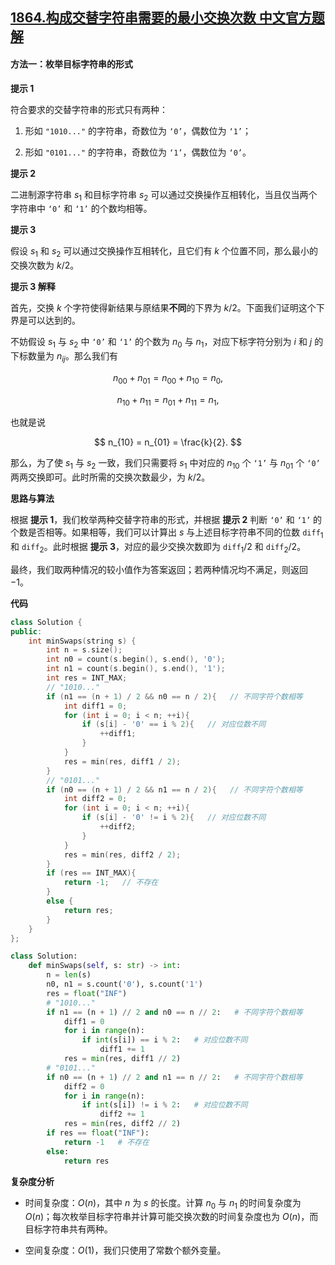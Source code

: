 ## [1864.构成交替字符串需要的最小交换次数 中文官方题解](https://leetcode.cn/problems/minimum-number-of-swaps-to-make-the-binary-string-alternating/solutions/100000/minimum-number-of-swaps-to-make-the-bina-z0qy)

#### 方法一：枚举目标字符串的形式

**提示 $1$**

符合要求的交替字符串的形式只有两种：

1. 形如 $\texttt{"1010..."}$ 的字符串，奇数位为 $\texttt{`0'}$，偶数位为 $\texttt{`1'}$；

2. 形如 $\texttt{"0101..."}$ 的字符串，奇数位为 $\texttt{`1'}$，偶数位为 $\texttt{`0'}$。

**提示 $2$**

二进制源字符串 $s_1$ 和目标字符串 $s_2$ 可以通过交换操作互相转化，当且仅当两个字符串中 $\texttt{`0'}$ 和 $\texttt{`1'}$ 的个数均相等。

**提示 $3$**

假设 $s_1$ 和 $s_2$ 可以通过交换操作互相转化，且它们有 $k$ 个位置不同，那么最小的交换次数为 $k/2$。

**提示 $3$ 解释**

首先，交换 $k$ 个字符使得新结果与原结果**不同**的下界为 $k/2$。下面我们证明这个下界是可以达到的。

不妨假设 $s_1$ 与 $s_2$ 中 $\texttt{`0'}$ 和 $\texttt{`1'}$ 的个数为 $n_0$ 与 $n_1$，对应下标字符分别为 $i$ 和 $j$ 的下标数量为 $n_{ij}$。那么我们有

$$
n_{00} + n_{01} = n_{00} + n_{10} = n_0,
$$

$$
n_{10} + n_{11} = n_{01} + n_{11} = n_1,
$$

也就是说

$$
n_{10} = n_{01} = \frac{k}{2}.
$$

那么，为了使 $s_1$ 与 $s_2$ 一致，我们只需要将 $s_1$ 中对应的 $n_{10}$ 个 $\texttt{`1'}$ 与 $n_{01}$ 个 $\texttt{`0'}$ 两两交换即可。此时所需的交换次数最少，为 $k/2$。 

**思路与算法**

根据 **提示 $1$**，我们枚举两种交替字符串的形式，并根据 **提示 $2$** 判断 $\texttt{`0'}$ 和 $\texttt{`1'}$ 的个数是否相等。如果相等，我们可以计算出 $s$ 与上述目标字符串不同的位数 $\texttt{diff}_1$ 和 $\texttt{diff}_2$。此时根据 **提示 $3$**，对应的最少交换次数即为 $\texttt{diff}_1 / 2$ 和 $\texttt{diff}_2 / 2$。

最终，我们取两种情况的较小值作为答案返回；若两种情况均不满足，则返回 $-1$。

**代码**

```C++ [sol1-C++]
class Solution {
public:
    int minSwaps(string s) {
        int n = s.size();
        int n0 = count(s.begin(), s.end(), '0');
        int n1 = count(s.begin(), s.end(), '1');
        int res = INT_MAX;
        // "1010..."
        if (n1 == (n + 1) / 2 && n0 == n / 2){   // 不同字符个数相等
            int diff1 = 0;
            for (int i = 0; i < n; ++i){
                if (s[i] - '0' == i % 2){   // 对应位数不同
                    ++diff1;
                }
            }
            res = min(res, diff1 / 2);
        }
        // "0101..."
        if (n0 == (n + 1) / 2 && n1 == n / 2){   // 不同字符个数相等
            int diff2 = 0;
            for (int i = 0; i < n; ++i){
                if (s[i] - '0' != i % 2){   // 对应位数不同
                    ++diff2;
                }
            }
            res = min(res, diff2 / 2);
        }
        if (res == INT_MAX){
            return -1;   // 不存在
        }
        else {
            return res;
        }
    }
};
```

```Python [sol1-Python3]
class Solution:
    def minSwaps(self, s: str) -> int:
        n = len(s)
        n0, n1 = s.count('0'), s.count('1')
        res = float("INF")
        # "1010..."
        if n1 == (n + 1) // 2 and n0 == n // 2:   # 不同字符个数相等
            diff1 = 0
            for i in range(n):
                if int(s[i]) == i % 2:   # 对应位数不同
                    diff1 += 1
            res = min(res, diff1 // 2)
        # "0101..."
        if n0 == (n + 1) // 2 and n1 == n // 2:   # 不同字符个数相等
            diff2 = 0
            for i in range(n):
                if int(s[i]) != i % 2:   # 对应位数不同
                    diff2 += 1
            res = min(res, diff2 // 2)
        if res == float("INF"):
            return -1   # 不存在
        else:
            return res
```

**复杂度分析**

- 时间复杂度：$O(n)$，其中 $n$ 为 $s$ 的长度。计算 $n_0$ 与 $n_1$ 的时间复杂度为 $O(n)$；每次枚举目标字符串并计算可能交换次数的时间复杂度也为 $O(n)$，而目标字符串共有两种。

- 空间复杂度：$O(1)$，我们只使用了常数个额外变量。